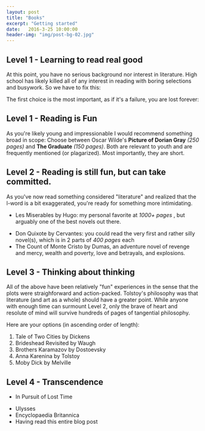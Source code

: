 ```yaml
---
layout: post
title: "Books"
excerpt: "Getting started"
date:   2016-3-25 10:00:00
header-img: "img/post-bg-02.jpg"
---
```


## Level 1 - Learning to read real good 

At this point, you have no serious background nor interest in literature.  High school has likely killed all of any interest in reading with boring selections and busywork.
So we have to fix this:

The first choice is the most important, as if it's a failure, you are lost forever:

## Level 1 - Reading is Fun

As you're likely young and impressionable I would recommend something broad in scope:
Choose between Oscar Wilde's **Picture of Dorian Gray** *(250 pages)* and **The Graduate** *(150 pages)*. Both are relevant to youth and are frequently mentioned (or plagarized).  Most importantly, they are short.  

## Level 2 - Reading is still fun, but can take committed.  

As you've now read something considered "literature" and realized that the l-word is a bit exaggerated, you're ready for something more intimidating.

* Les Miserables by Hugo: my personal favorite at *1000+ pages* , but arguably one of the best novels out there.
+ Don Quixote by Cervantes: you could read the very first and rather silly novel(s), which is in 2 parts of *400 pages* each
+ The Count of Monte Cristo by Dumas, an adventure novel of revenge and mercy, wealth and poverty, love and betrayals, and explosions.  

## Level 3 - Thinking about thinking

All of the above have been relatively "fun" experiences in the sense that the plots were straighforward and action-packed.  Tolstoy's philosophy was that literature (and art as a whole) should have a greater point. While anyone with enough time can surmount Level 2, only the brave of heart and resolute of mind will survive hundreds of pages of tangential philosophy.

Here are your options (in ascending order of length):

1. Tale of Two Cities by Dickens
2. Brideshead Revisited by Waugh
3. Brothers Karamazov by Dostoevsky
4. Anna Karenina by Tolstoy
5. Moby Dick by Melville 

## Level 4 - Transcendence 

* In Pursuit of Lost Time
+ Ulysses
+ Encyclopaedia Britannica
+ Having read this entire blog post
